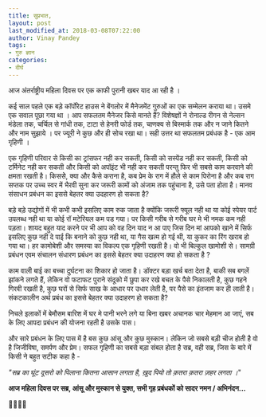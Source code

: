 ```yaml
---
title: सुप्रभात,
layout: post
last_modified_at: 2018-03-08T07:22:00
author: Vinay Pandey
tags:
- गुरु ज्ञान
categories:
- दीर्घ
---
```

आज अंतर्राष्ट्रीय महिला दिवस पर एक काफी पुरानी खबर याद आ रही है । 

कई साल पहले एक बड़े कॉर्पोरेट हाउस ने बेंगलोर में मैनेजमेंट गुरुओं का एक सम्मेलन कराया था। उसमे एक सवाल पूछा गया था । आप सफलतम मैनेजर किसे मानते हैं? विशेषज्ञों ने रोनाल्ड रीगन से नेल्सन मंडेला तक, चर्चिल से गांधी तक, टाटा से हेनरी फोर्ड तक, चाणक्य से बिस्मार्क तक और न जाने कितने और नाम सुझाये । पर ज्यूरी ने कुछ और ही सोच रखा था। सही उत्तर था सफलतम प्रबंधक है - एक आम गृहिणी । 

एक गृहिणी परिवार से किसी का ट्रांसफर नही कर सकती, किसी को सस्पेंड नही कर सकती, किसी को टर्मिनेट नही कर सकती और किसी को अपॉइंट भी नही कर सकती परन्तु फिर भी सबसे काम करवाने की क्षमता रखती है। किससेे, क्या और कैसे कराना है, कब प्रेम के राग में हौले से काम पिरोना है और कब राग सप्तक पर उच्च स्वर में भैरवी सुना कर जरूरी कामों को अंजाम तक पहुंचाना है, उसे पता होता है। मानव संसाधन प्रबंधन का इससे बेहतर क्या उदहारण हो सकता है?

बड़े बड़े उद्योगों में भी कभी कभी इसलिए काम रुक जाता है क्योंकि जरूरी फ्यूल नही था या कोई स्पेयर पार्ट उपलब्ध नही था या कोई रॉ मटेरियल कम पड गया। पर किसी गरीब से गरीब घर मे भी नमक  कम नही पड़ता। शायद बहुत याद करने पर भी आप को वह दिन याद न आ पाए जिस दिन मां आपको खाने में सिर्फ इसलिए कुछ नही दे पाई कि बनाने को कुछ नही था, या गैस खत्म हो गई थी, या कुकर का रिंग खराब हो गया था। हर कामोबेशी और समस्या का विकल्प एक गृहिणी रखती है। वो भी बिल्कुल खामोशी से। सामग्री प्रबंधन एवम संचालन संधारण प्रबंधन का इससे बेहतर क्या उदाहरण क्या हो सकता है ?

काम वाली बाई का बच्चा दुर्घटना का शिकार हो जाता है। डॉक्टर बड़ा खर्च बता देता है, बाकी सब बगलें झांकने लगते हैं, लेकिन वो फटाफट पुराने संदूको में छुपा कर रखे बचत के पैसे निकालती है, कुछ गहने गिरवी रखती है, कुछ घरों से सिर्फ साख के आधार पर उधार लेती है, पर पैसे का इंतजाम कर ही लाती है।संकटकालीन अर्थ प्रबंध का इससे बेहतर क्या उदाहरण हो सकता है?

निचले इलाकों में बेमौसम बारिश में घर मे पानी भरने लगे या बिना खबर अचानक चार मेहमान आ जाएं, सब के लिए आपदा प्रबंधन की योजना रहती है उसके पास। 

और सारे प्रबंधन के लिए पास में है बस कुछ आंसू और कुछ मुस्कान। लेकिन जो सबसे बड़ी चीज होती है वो है जिजीविषा, समर्पण और प्रेम। सफल गृहिणी का सबसे बड़ा संबल होता है सब्र, वही सब्र, जिस के बारे में किसी ने बहुत सटीक कहा है -

*"सब्र का घूंट दूसरो को पिलाना*
*कितना आसान लगता है,*
*ख़ुद पियो तो*
*क़तरा क़तरा ज़हर लगता ।*"

**आज महिला दिवस पर सब्र, आंसू और मुस्कान से युक्त, सभी गृह प्रबंधकों को सादर नमन / अभिनंदन...**

🙏🌷🌷🙏



